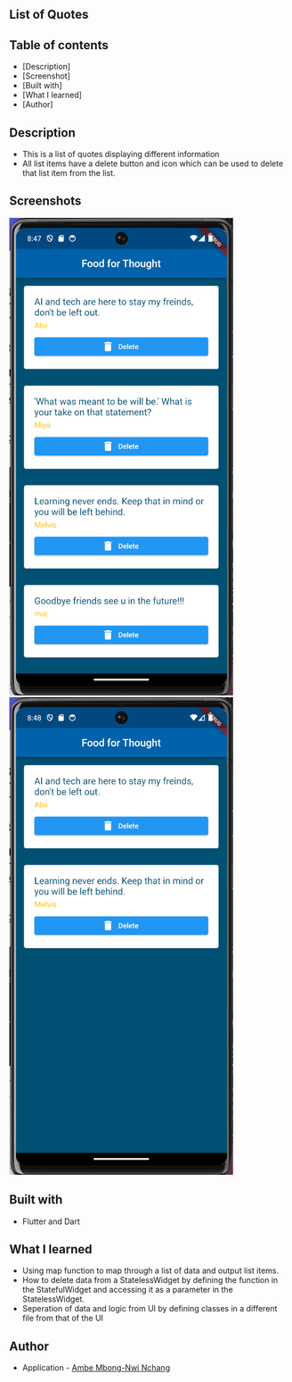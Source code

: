 ## List of Quotes

## Table of contents

- [Description]  
- [Screenshot]
- [Built with]
- [What I learned]
- [Author]

## Description

- This is a list of quotes displaying different information
- All list items have a delete button and icon which can be used to delete that list item from the list.

## Screenshots

![](assets/1.png)
![](assets/2.png)

## Built with

- Flutter and Dart

## What I learned

- Using map function to map through a list of data and output list items.
- How to delete data from a StatelessWidget by defining the function in the StatefulWidget and accessing it as a parameter in the StatelessWidget.
- Seperation of data and logic from UI by defining classes in a different file from that of the UI

## Author

- Application - [Ambe Mbong-Nwi Nchang](https://github.com/Ambe-Mbong-Nwi/Flutter-Projects.git)


